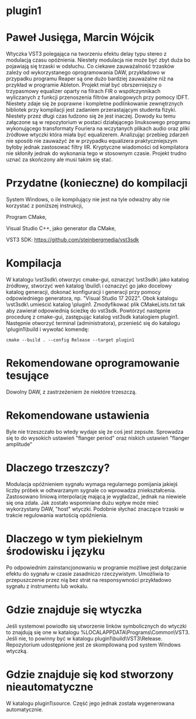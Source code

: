 # plugin1
# Paweł Jusięga, Marcin Wójcik
Wtyczka VST3 polegająca na tworzeniu efektu delay typu stereo z modulacją czasu opóźnienia. Niestety modulacja nie może być zbyt duża bo pojawiają się trzaski w odsłuchu. Co ciekawe zauważalność trzasków zależy od wykorzystanego oprogramowania DAW, przykładowo w przypadku programu Reaper są one dużo bardziej zauważalne niż na przykład w programie Ableton. Projekt miał być obrszerniejszy o trzypasmowy equalizer oparty na filrach FIR o współczynnikach wyliczanych z funkcji przenoszenia filtrów analogowych przy pomocy IDFT. Niestety zdaje się że poprawne i kompletne podlinkowanie zewnętrznych bibliotek przy kompilacji jest zadaniem przerastającym studenta fizyki. Niestety przez długi czas łudzono się że jest inaczej. Dowody ku temu załączone są w repozytorium w postaci działającego linuksowego programu wykonującego transformaty Fouriera na wczytanych plikach audio oraz pliki źródłowe wtyczki która miała być equalizerem. Analizując przebieg zdarzeń nie sposób nie zauważyć że w przypadku equalizera praktyczniejszym byłoby jednak zastosować filtry IIR. Kryptyczne wiadomości od kompilatora nie skłoniły jednak do wykonania tego w stosownym czasie. Projekt trudno uznać za skończony ale musi takim się stać.
# Przydatne (konieczne) do kompilacji
System Windows, o ile kompilujący nie jest na tyle odważny aby nie korzystać z poniższej instrukcji,

Program CMake,

Visual Studio C++, jako generator dla CMake,

VST3 SDK: https://github.com/steinbergmedia/vst3sdk

# Kompilacja
W katalogu \vst3sdk\ otworzyc cmake-gui, oznaczyć \vst3sdk\ jako katalog żródłowy, stworzyć weń katalog \build\ i oznaczyć go jako docelowy katalog generacji, dokonać konfiguracji i generacji przy pomocy odpowiedniego generatora, np. "Visual Studio 17 2022". Obok katalogu \vst3sdk\ umieścić katalog \plugin1\. Zmodyfikować plik CMakeLists.txt tak aby zawierał odpowiednią ścieżkę do vst3sdk. Powtórzyć następnie procedurę z cmake-gui, zastępując katalog vst3sdk katalogiem plugin1. Następnie otworzyć terminal (administratora), przenieść się do katalogu \plugin1\build i wywołać komendę:
```
cmake --build . --config Release --target plugin1
```
# Rekomendowane oprogramowanie tesujące
Dowolny DAW, z zastrzeżeniem że niektóre trzeszczą.
# Rekomendowane ustawienia
Byle nie trzeszczało bo wtedy wydaje się że coś jest zepsute. Sprowadza się to do wysokich ustawień "flanger period" oraz niskich ustawień "flanger amplitude"
# Dlaczego trzeszczy?
Modulacja opóźnieniem sygnału wymaga regularnego pomijania jakiejś liczby próbek w odtwarzanym sygnale co wprowadza zniekształcenia. Zastosowano liniową interpolację mającą je wygładzać, jednak na niewiele się ona zdała. Jak zostało wspomniane dużu wpływ może mieć wykorzystany DAW, "host" wtyczki. Podobnie słychać znaczące trzaski w trakcie regulowania wartością opóźnienia.
# Dlaczego w tym piekielnym środowisku i języku
Po odpowiednim zainstancjonowaniu w programie możliwe jest dołączanie efektu do sygnału w czasie zasadniczo rzeczywistym. Umożliwia to przepuszczenie przez nią bez strat na responsywności przykładowo sygnału z instrumentu lub wokalu.
# Gdzie znajduje się wtyczka
Jeśli systemowi powiodło się utworzenie linków symbolicznych do wtyczki to znajdują się one w katalogu %LOCALAPPDATA\Programs\Common\VST3. Jeśli nie, to powinny być w katalogu plugin1\build\VST3\Release. Repozytorium udostępnione jest ze skompilowaną pod system Windows wtyczką.
# Gdzie znajduje się kod stworzony nieautomatyczne
W katalogu plugin1\source. Część jego jednak została wygenerowana automatycznie.
